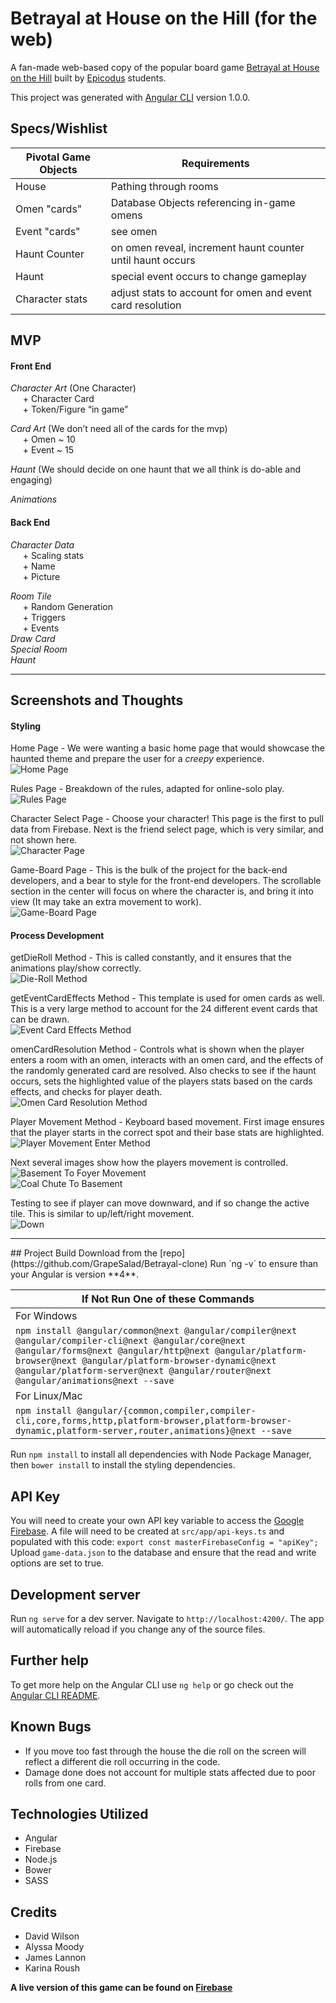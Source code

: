 # Betrayal at House on the Hill (for the web)

A fan-made web-based copy of the popular board game [Betrayal at House on the Hill](http://avalonhill.wizards.com/games/betrayal-at-house-on-the-hill) built by [Epicodus](https://www.epicodus.com/) students.

This project was generated with [Angular CLI](https://github.com/angular/angular-cli) version 1.0.0.

## Specs/Wishlist

| Pivotal Game Objects | Requirements |
|---|---|
| House | Pathing through rooms |
| Omen "cards" | Database Objects referencing in-game omens |
| Event "cards" | see omen |
| Haunt Counter | on omen reveal, increment haunt counter until haunt occurs |
| Haunt | special event occurs to change gameplay |
| Character stats | adjust stats to account for omen and event card resolution |


## MVP

#### Front End

*Character Art* (One Character) <br>
&nbsp;&nbsp;&nbsp;&nbsp; + Character Card  <br>
&nbsp;&nbsp;&nbsp;&nbsp; + Token/Figure “in game”

*Card Art* (We don’t need all of the cards for the mvp) <br>
&nbsp;&nbsp;&nbsp;&nbsp; + Omen ~ 10 <br>
&nbsp;&nbsp;&nbsp;&nbsp; + Event ~ 15

*Haunt* (We should decide on one haunt that we all think is do-able and engaging) <br>

*Animations*

#### Back End


*Character Data* <br>
&nbsp;&nbsp;&nbsp;&nbsp; + Scaling stats <br>
&nbsp;&nbsp;&nbsp;&nbsp; + Name <br>
&nbsp;&nbsp;&nbsp;&nbsp; + Picture <br>


*Room Tile* <br>
&nbsp;&nbsp;&nbsp;&nbsp; + Random Generation <br>
&nbsp;&nbsp;&nbsp;&nbsp; + Triggers <br>
&nbsp;&nbsp;&nbsp;&nbsp; + Events <br>
*Draw Card* <br>
*Special Room* <br>
*Haunt* <br>

<hr>

## Screenshots and Thoughts

#### Styling

Home Page - We were wanting a basic home page that would showcase the haunted theme and prepare the user for a *creepy* experience.<br>
![Home Page](https://github.com/GrapeSalad/Betrayal-Clone/blob/master/src/assets/img/screenshots/house4.png)


Rules Page - Breakdown of the rules, adapted for online-solo play. <br>
![Rules Page](https://github.com/GrapeSalad/Betrayal-Clone/blob/master/src/assets/img/screenshots/house3.png)

Character Select Page - Choose your character! This page is the first to pull data from Firebase. Next is the friend select page, which is very similar, and not shown here.<br>
![Character Page](https://github.com/GrapeSalad/Betrayal-Clone/blob/master/src/assets/img/screenshots/house2.png)

Game-Board Page - This is the bulk of the project for the back-end developers, and a bear to style for the front-end developers. The scrollable section in the center will focus on where the character is, and bring it into view (It may take an extra movement to work). <br>
![Game-Board Page](https://github.com/GrapeSalad/Betrayal-Clone/blob/master/src/assets/img/screenshots/house1.png)


#### Process Development

getDieRoll Method - This is called constantly, and it ensures that the animations play/show correctly.<br>
![Die-Roll Method](https://github.com/GrapeSalad/Betrayal-Clone/blob/master/src/assets/img/screenshots/getDieRollMethod.png)

getEventCardEffects Method - This template is used for omen cards as well. This is a very large method to account for the 24 different event cards that can be drawn.<br>
![Event Card Effects Method](https://github.com/GrapeSalad/Betrayal-Clone/blob/master/src/assets/img/screenshots/EventCardEffectsMethod.png)

omenCardResolution Method - Controls what is shown when the player enters a room with an omen, interacts with an omen card, and the effects of the randomly generated card are resolved. Also checks to see if the haunt occurs, sets the highlighted value of the players stats based on the cards effects, and checks for player death.<br>
![Omen Card Resolution Method](https://github.com/GrapeSalad/Betrayal-Clone/blob/master/src/assets/img/screenshots/OmenCardResolutionMethod.png)

Player Movement Method - Keyboard based movement. First image ensures that the player starts in the correct spot and their base stats are highlighted. <br>
![Player Movement Enter Method](https://github.com/GrapeSalad/Betrayal-Clone/blob/master/src/assets/img/screenshots/playerMovementEnter.png)

Next several images show how the players movement is controlled.<br>
![Basement To Foyer Movement](https://github.com/GrapeSalad/Betrayal-Clone/blob/master/src/assets/img/screenshots/basementToFoyer.PNG)<br>
![Coal Chute To Basement](https://github.com/GrapeSalad/Betrayal-Clone/blob/master/src/assets/img/screenshots/coalChuteToBasement.png)

Testing to see if player can move downward, and if so change the active tile. This is similar to up/left/right movement.<br>
![Down](https://github.com/GrapeSalad/Betrayal-Clone/blob/master/src/assets/img/screenshots/down.png)

<hr>
## Project Build
Download from the [repo](https://github.com/GrapeSalad/Betrayal-clone)
Run `ng -v` to ensure than your Angular is version **4**.

| If Not Run One of these Commands |
| --- |
| For Windows |
|`npm install @angular/common@next @angular/compiler@next @angular/compiler-cli@next @angular/core@next @angular/forms@next @angular/http@next @angular/platform-browser@next @angular/platform-browser-dynamic@next @angular/platform-server@next @angular/router@next @angular/animations@next --save` |
| For Linux/Mac |
|`npm install @angular/{common,compiler,compiler-cli,core,forms,http,platform-browser,platform-browser-dynamic,platform-server,router,animations}@next --save` |

Run `npm install` to install all dependencies with Node Package Manager, then `bower install` to install the styling dependencies.

## API Key

You will need to create your own API key variable to access the [Google Firebase](https://firebase.google.com).
A file will need to be created at `src/app/api-keys.ts` and populated with this code: `export const masterFirebaseConfig = "apiKey";`
Upload `game-data.json` to the database and ensure that the read and write options are set to true.

## Development server

Run `ng serve` for a dev server. Navigate to `http://localhost:4200/`. The app will automatically reload if you change any of the source files.

## Further help

To get more help on the Angular CLI use `ng help` or go check out the [Angular CLI README](https://github.com/angular/angular-cli/blob/master/README.md).

## Known Bugs

* If you move too fast through the house the die roll on the screen will reflect a different die roll occurring in the code.
* Damage done does not account for multiple stats affected due to poor rolls from one card.

## Technologies Utilized

* Angular
* Firebase
* Node.js
* Bower
* SASS

## Credits

* David Wilson
* Alyssa Moody
* James Lannon
* Karina Roush

**A live version of this game can be found on [Firebase](https://betrayal-a31a0.firebaseapp.com)**
